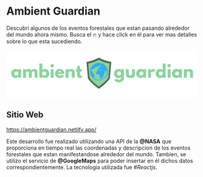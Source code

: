 # Ambient Guardian
Descubri algunos de los eventos forestales que estan pasando alrededor del mundo ahora mismo. Busca el 🔥 y hace click en él para ver mas detalles sobre lo que esta sucediendo.

![Ambient-Guardian-Logo](https://github.com/lucianoaraus/Ambient-Guardian/blob/main/src/assets/ambientguardianlogobaner.png)

## Sitio Web
https://ambientguardian.netlify.app/

Este desarrollo fue realizado utilizando una API de la **@NASA** que proporciona en tiempo real las coordenadas y descripcion de los eventos forestales que estan manifestandose alrededor del mundo. Tambien, se utilizo el servicio de **@GoogleMaps** para poder insertar en él dichos datos correspondientemente. La tecnologia utilizada fue #_Reactjs_.



